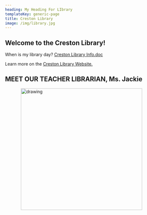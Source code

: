 ```yaml
---
heading: My Heading For LIbrary
templateKey: generic-page
title: Creston Library
image: /img/library.jpg
---
```

## Welcome to the Creston Library!

When is my library day? [Creston Library Info.doc](https://docs.google.com/document/d/e/2PACX-1vSHAdd4KTtD9-ZSsCv9FtuiU7yrooUClzNK6Q6MuDyJtDe-TskUzCbpZVhKZxPdsC8VlQRcbi_AvGtN/pub)

Learn more on the [Creston Library Website.](https://sites.google.com/pps.net/crestonk8library/home)

## MEET OUR TEACHER LIBRARIAN, Ms. Jackie

<img src="/img/ms.-jackie.jpeg" alt="drawing" style="width:400px; margin: auto; display: block"/>